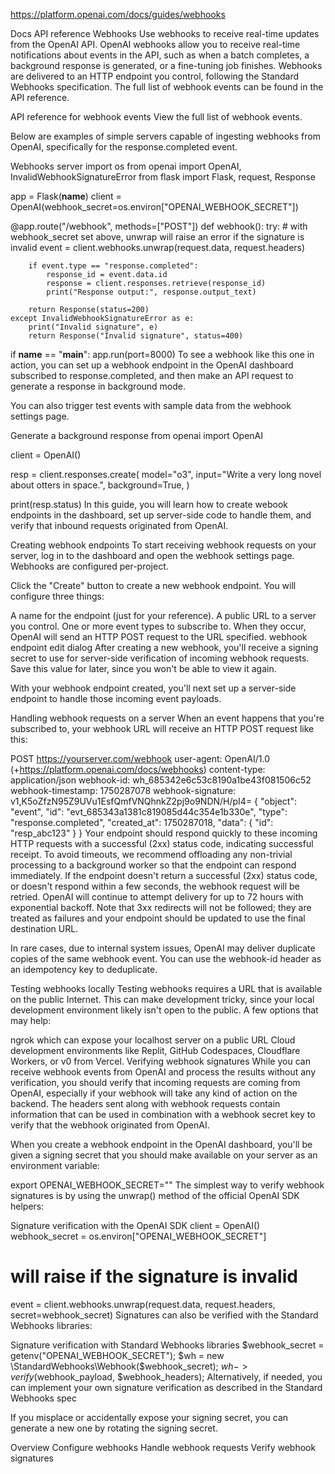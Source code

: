 https://platform.openai.com/docs/guides/webhooks

Docs
API reference
Webhooks
Use webhooks to receive real-time updates from the OpenAI API.
OpenAI webhooks allow you to receive real-time notifications about events in the API, such as when a batch completes, a background response is generated, or a fine-tuning job finishes. Webhooks are delivered to an HTTP endpoint you control, following the Standard Webhooks specification. The full list of webhook events can be found in the API reference.

API reference for webhook events
View the full list of webhook events.

Below are examples of simple servers capable of ingesting webhooks from OpenAI, specifically for the 
response.completed
 event.

Webhooks server
import os
from openai import OpenAI, InvalidWebhookSignatureError
from flask import Flask, request, Response

app = Flask(__name__)
client = OpenAI(webhook_secret=os.environ["OPENAI_WEBHOOK_SECRET"])

@app.route("/webhook", methods=["POST"])
def webhook():
    try:
        # with webhook_secret set above, unwrap will raise an error if the signature is invalid
        event = client.webhooks.unwrap(request.data, request.headers)

        if event.type == "response.completed":
            response_id = event.data.id
            response = client.responses.retrieve(response_id)
            print("Response output:", response.output_text)

        return Response(status=200)
    except InvalidWebhookSignatureError as e:
        print("Invalid signature", e)
        return Response("Invalid signature", status=400)

if __name__ == "__main__":
    app.run(port=8000)
To see a webhook like this one in action, you can set up a webhook endpoint in the OpenAI dashboard subscribed to response.completed, and then make an API request to generate a response in background mode.

You can also trigger test events with sample data from the webhook settings page.

Generate a background response
from openai import OpenAI

client = OpenAI()

resp = client.responses.create(
  model="o3",
  input="Write a very long novel about otters in space.",
  background=True,
)

print(resp.status)
In this guide, you will learn how to create webook endpoints in the dashboard, set up server-side code to handle them, and verify that inbound requests originated from OpenAI.

Creating webhook endpoints
To start receiving webhook requests on your server, log in to the dashboard and open the webhook settings page. Webhooks are configured per-project.

Click the "Create" button to create a new webhook endpoint. You will configure three things:

A name for the endpoint (just for your reference).
A public URL to a server you control.
One or more event types to subscribe to. When they occur, OpenAI will send an HTTP POST request to the URL specified.
webhook endpoint edit dialog
After creating a new webhook, you'll receive a signing secret to use for server-side verification of incoming webhook requests. Save this value for later, since you won't be able to view it again.

With your webhook endpoint created, you'll next set up a server-side endpoint to handle those incoming event payloads.

Handling webhook requests on a server
When an event happens that you're subscribed to, your webhook URL will receive an HTTP POST request like this:

POST https://yourserver.com/webhook
user-agent: OpenAI/1.0 (+https://platform.openai.com/docs/webhooks)
content-type: application/json
webhook-id: wh_685342e6c53c8190a1be43f081506c52
webhook-timestamp: 1750287078
webhook-signature: v1,K5oZfzN95Z9UVu1EsfQmfVNQhnkZ2pj9o9NDN/H/pI4=
{
  "object": "event",
  "id": "evt_685343a1381c819085d44c354e1b330e",
  "type": "response.completed",
  "created_at": 1750287018,
  "data": { "id": "resp_abc123" }
}
Your endpoint should respond quickly to these incoming HTTP requests with a successful (2xx) status code, indicating successful receipt. To avoid timeouts, we recommend offloading any non-trivial processing to a background worker so that the endpoint can respond immediately. If the endpoint doesn't return a successful (2xx) status code, or doesn't respond within a few seconds, the webhook request will be retried. OpenAI will continue to attempt delivery for up to 72 hours with exponential backoff. Note that 3xx redirects will not be followed; they are treated as failures and your endpoint should be updated to use the final destination URL.

In rare cases, due to internal system issues, OpenAI may deliver duplicate copies of the same webhook event. You can use the webhook-id header as an idempotency key to deduplicate.

Testing webhooks locally
Testing webhooks requires a URL that is available on the public Internet. This can make development tricky, since your local development environment likely isn't open to the public. A few options that may help:

ngrok which can expose your localhost server on a public URL
Cloud development environments like Replit, GitHub Codespaces, Cloudflare Workers, or v0 from Vercel.
Verifying webhook signatures
While you can receive webhook events from OpenAI and process the results without any verification, you should verify that incoming requests are coming from OpenAI, especially if your webhook will take any kind of action on the backend. The headers sent along with webhook requests contain information that can be used in combination with a webhook secret key to verify that the webhook originated from OpenAI.

When you create a webhook endpoint in the OpenAI dashboard, you'll be given a signing secret that you should make available on your server as an environment variable:

export OPENAI_WEBHOOK_SECRET="<your secret here>"
The simplest way to verify webhook signatures is by using the unwrap() method of the official OpenAI SDK helpers:

Signature verification with the OpenAI SDK
client = OpenAI()
webhook_secret = os.environ["OPENAI_WEBHOOK_SECRET"]

# will raise if the signature is invalid
event = client.webhooks.unwrap(request.data, request.headers, secret=webhook_secret)
Signatures can also be verified with the Standard Webhooks libraries:

Signature verification with Standard Webhooks libraries
$webhook_secret = getenv("OPENAI_WEBHOOK_SECRET");
$wh = new \StandardWebhooks\Webhook($webhook_secret);
$wh->verify($webhook_payload, $webhook_headers);
Alternatively, if needed, you can implement your own signature verification as described in the Standard Webhooks spec

If you misplace or accidentally expose your signing secret, you can generate a new one by rotating the signing secret.

Overview
Configure webhooks
Handle webhook requests
Verify webhook signatures